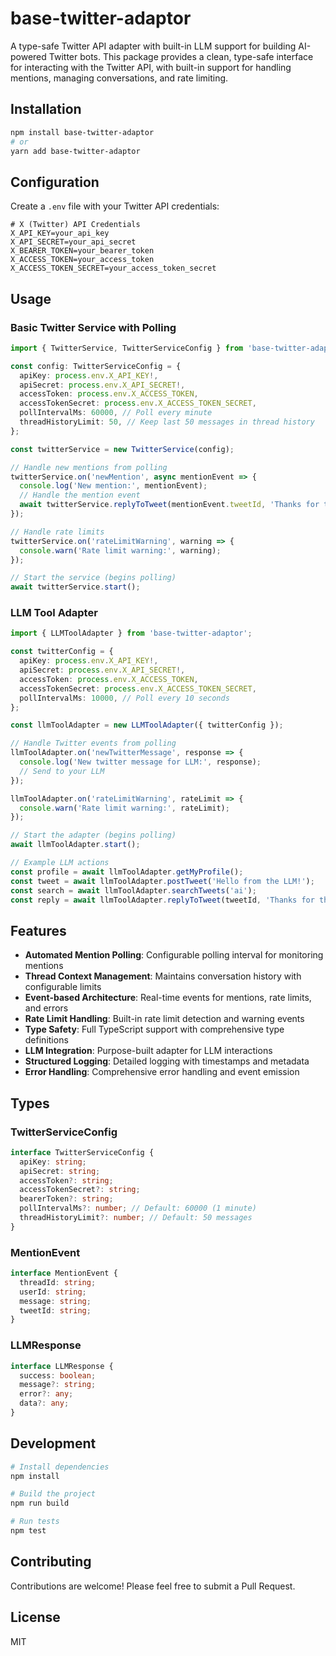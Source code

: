 # base-twitter-adaptor

A type-safe Twitter API adapter with built-in LLM support for building AI-powered Twitter bots. This package provides a clean, type-safe interface for interacting with the Twitter API, with built-in support for handling mentions, managing conversations, and rate limiting.

## Installation

```bash
npm install base-twitter-adaptor
# or
yarn add base-twitter-adaptor
```

## Configuration

Create a `.env` file with your Twitter API credentials:

```env
# X (Twitter) API Credentials
X_API_KEY=your_api_key
X_API_SECRET=your_api_secret
X_BEARER_TOKEN=your_bearer_token
X_ACCESS_TOKEN=your_access_token
X_ACCESS_TOKEN_SECRET=your_access_token_secret
```

## Usage

### Basic Twitter Service with Polling

```typescript
import { TwitterService, TwitterServiceConfig } from 'base-twitter-adaptor';

const config: TwitterServiceConfig = {
  apiKey: process.env.X_API_KEY!,
  apiSecret: process.env.X_API_SECRET!,
  accessToken: process.env.X_ACCESS_TOKEN,
  accessTokenSecret: process.env.X_ACCESS_TOKEN_SECRET,
  pollIntervalMs: 60000, // Poll every minute
  threadHistoryLimit: 50, // Keep last 50 messages in thread history
};

const twitterService = new TwitterService(config);

// Handle new mentions from polling
twitterService.on('newMention', async mentionEvent => {
  console.log('New mention:', mentionEvent);
  // Handle the mention event
  await twitterService.replyToTweet(mentionEvent.tweetId, 'Thanks for the mention!');
});

// Handle rate limits
twitterService.on('rateLimitWarning', warning => {
  console.warn('Rate limit warning:', warning);
});

// Start the service (begins polling)
await twitterService.start();
```

### LLM Tool Adapter

```typescript
import { LLMToolAdapter } from 'base-twitter-adaptor';

const twitterConfig = {
  apiKey: process.env.X_API_KEY!,
  apiSecret: process.env.X_API_SECRET!,
  accessToken: process.env.X_ACCESS_TOKEN,
  accessTokenSecret: process.env.X_ACCESS_TOKEN_SECRET,
  pollIntervalMs: 10000, // Poll every 10 seconds
};

const llmToolAdapter = new LLMToolAdapter({ twitterConfig });

// Handle Twitter events from polling
llmToolAdapter.on('newTwitterMessage', response => {
  console.log('New twitter message for LLM:', response);
  // Send to your LLM
});

llmToolAdapter.on('rateLimitWarning', rateLimit => {
  console.warn('Rate limit warning:', rateLimit);
});

// Start the adapter (begins polling)
await llmToolAdapter.start();

// Example LLM actions
const profile = await llmToolAdapter.getMyProfile();
const tweet = await llmToolAdapter.postTweet('Hello from the LLM!');
const search = await llmToolAdapter.searchTweets('ai');
const reply = await llmToolAdapter.replyToTweet(tweetId, 'Thanks for the mention!');
```

## Features

- **Automated Mention Polling**: Configurable polling interval for monitoring mentions
- **Thread Context Management**: Maintains conversation history with configurable limits
- **Event-based Architecture**: Real-time events for mentions, rate limits, and errors
- **Rate Limit Handling**: Built-in rate limit detection and warning events
- **Type Safety**: Full TypeScript support with comprehensive type definitions
- **LLM Integration**: Purpose-built adapter for LLM interactions
- **Structured Logging**: Detailed logging with timestamps and metadata
- **Error Handling**: Comprehensive error handling and event emission

## Types

### TwitterServiceConfig

```typescript
interface TwitterServiceConfig {
  apiKey: string;
  apiSecret: string;
  accessToken?: string;
  accessTokenSecret?: string;
  bearerToken?: string;
  pollIntervalMs?: number; // Default: 60000 (1 minute)
  threadHistoryLimit?: number; // Default: 50 messages
}
```

### MentionEvent

```typescript
interface MentionEvent {
  threadId: string;
  userId: string;
  message: string;
  tweetId: string;
}
```

### LLMResponse

```typescript
interface LLMResponse {
  success: boolean;
  message?: string;
  error?: any;
  data?: any;
}
```

## Development

```bash
# Install dependencies
npm install

# Build the project
npm run build

# Run tests
npm test
```

## Contributing

Contributions are welcome! Please feel free to submit a Pull Request.

## License

MIT
